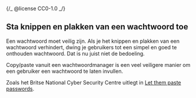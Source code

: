 {/_ @license CC0-1.0 _/}

## Sta knippen en plakken van een wachtwoord toe

Een wachtwoord moet veilig zijn. Als je het knippen en plakken van een wachtwoord verhindert, dwing je gebruikers tot een simpel en goed te onthouden wachtwoord. Dat is nu juist niet de bedoeling.

Copy/paste vanuit een wachtwoordmanager is een veel veiligere manier om een gebruiker een wachtwoord te laten invullen.

Zoals het Britse National Cyber Security Centre uitlegt in [Let them paste passwords](https://www.ncsc.gov.uk/blog-post/let-them-paste-passwords).
